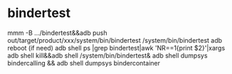 # bindertest
mmm -B .../bindertest&&adb push out/target/product/xxx/system/bin/bindertest /system/bin/bindertest
adb reboot (if need)
adb shell ps |grep bindertest|awk 'NR==1{print $2}'|xargs adb shell kill&&adb shell /system/bin/bindertest&
adb shell dumpsys bindercalling && adb shell dumpsys bindercontainer
